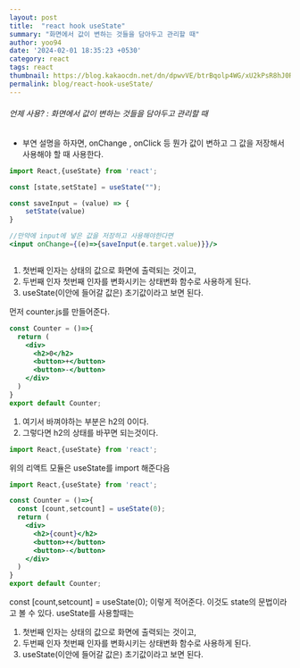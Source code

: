 ```yaml
---
layout: post
title:  "react hook useState"
summary: "화면에서 값이 변하는 것들을 담아두고 관리할 때"
author: yoo94
date: '2024-02-01 18:35:23 +0530'
category: react
tags: react
thumbnail: https://blog.kakaocdn.net/dn/dpwvVE/btrBqolp4WG/xU2kPsR8hJ0Rpx9B1LSoZ1/img.png
permalink: blog/react-hook-useState/
---
```

###### 언제 사용?  : 화면에서 값이 변하는 것들을 담아두고 관리할 때

- 부연 설명을 하자면, onChange , onClick 등 뭔가 값이 변하고 그 값을 저장해서 사용해야 할 때 사용한다.
```jsx
import React,{useState} from 'react';

const [state,setState] = useState("");

const saveInput = (value) => {
	setState(value)
}

//만약에 input에 넣은 값을 저장하고 사용해야한다면
<input onChange={(e)=>{saveInput(e.target.value)}}/>



```

1. 첫번째 인자는 상태의 값으로 화면에 출력되는 것이고,
2. 두번째 인자 첫번째 인자를 변화시키는 상태변화 함수로 사용하게 된다.
3. useState(이안에 들어갈 값은) 초기값이라고 보면 된다.


먼저 counter.js를 만들어준다.
```jsx
const Counter = ()=>{
  return (
    <div>
      <h2>0</h2>
      <button>+</button>
      <button>-</button>
    </div>
  )
}
export default Counter;
```

1. 여기서 바껴야하는 부분은 h2의 0이다.
2. 그렇다면 h2의 상태를 바꾸면 되는것이다.

```jsx
import React,{useState} from 'react';
```
위의 리액트 모듈은 useState를 import 해준다음

```jsx
import React,{useState} from 'react';

const Counter = ()=>{
  const [count,setcount] = useState(0);
  return (
    <div>
      <h2>{count}</h2>
      <button>+</button>
      <button>-</button>
    </div>
  )
}
export default Counter;
```
const [count,setcount] = useState(0);
이렇게 적어준다. 이것도 state의 문법이라고 볼 수 있다.
useState를 사용할때는
1. 첫번째 인자는 상태의 값으로 화면에 출력되는 것이고,
2. 두번째 인자 첫번째 인자를 변화시키는 상태변화 함수로 사용하게 된다.
3. useState(이안에 들어갈 값은) 초기값이라고 보면 된다.

